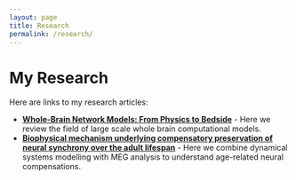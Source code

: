 ```yaml
---
layout: page
title: Research
permalink: /research/
---
```


# My Research

Here are links to my research articles:

- [**Whole-Brain Network Models: From Physics to Bedside**](https://www.frontiersin.org/journals/computational-neuroscience/articles/10.3389/fncom.2022.866517/full) - Here we review the field of large scale whole brain computational models.
- [**Biophysical mechanism underlying compensatory preservation of neural synchrony over the adult lifespan**](https://www.nature.com/articles/s42003-022-03489-4) - Here we combine dynamical systems modelling with MEG analysis to understand age-related neural compensations.
